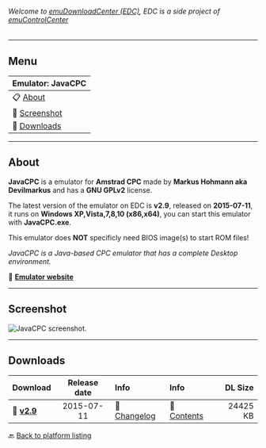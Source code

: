 ###### Welcome to [emuDownloadCenter (EDC)](https://github.com/PhoenixInteractiveNL/emuDownloadCenter/wiki/), EDC is a side project of [emuControlCenter](https://github.com/PhoenixInteractiveNL/emuControlCenter/wiki/)
***
## Menu
| **Emulator: JavaCPC** |
|:---------|
| :clipboard: [About](#about) |
| :sunrise: [Screenshot](#screenshot) |
| :floppy_disk: [Downloads](#downloads) |
***
## About
**JavaCPC** is a emulator for **Amstrad CPC** made by **Markus Hohmann aka Devilmarkus** and has a **GNU GPLv2** license.

The latest version of the emulator on EDC is **v2.9**, released on **2015-07-11**, it runs on **Windows XP,Vista,7,8,10 (x86,x64)**, you can start this emulator with **JavaCPC.exe**.

This emulator does **NOT** specificly need BIOS image(s) to start ROM files!

_JavaCPC is a Java-based CPC emulator that has a complete Desktop environment._

:link: [**Emulator website**](http://cpc-live.com/news.php)
***
## Screenshot
![](https://raw.githubusercontent.com/PhoenixInteractiveNL/emuDownloadCenter/master/hooks/javacpc/screen.jpg "JavaCPC screenshot.")
***
## Downloads
| Download | Release date  | Info       | Info       | DL Size    |
|:---------|:-------------:|:-----------|:-----------|-----------:|
| :floppy_disk: [**v2.9**](https://github.com/PhoenixInteractiveNL/edc-repo0002/raw/master/javacpc/2.9.7z) | 2015-07-11 | :page_facing_up: [Changelog](https://github.com/PhoenixInteractiveNL/edc-repo0002/blob/master/javacpc/2.9_changelog.txt) | :mag_right: [Contents](https://github.com/PhoenixInteractiveNL/edc-repo0002/blob/master/javacpc/2.9_contents.txt) | 24425 KB |

:back: [Back to platform listing](https://github.com/PhoenixInteractiveNL/emuDownloadCenter/wiki/EDC-Platform-List)
